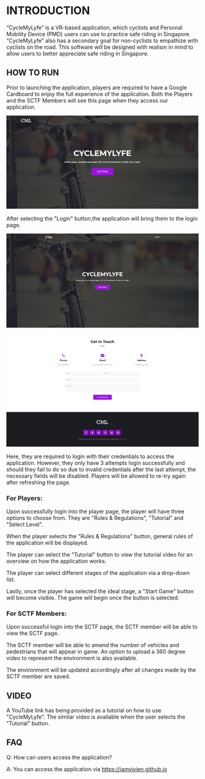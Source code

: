 # **INTRODUCTION**
“CycleMyLyfe” is a VR-based application, which cyclists and Personal Mobility Device (PMD) users can use to practice safe riding in Singapore. “CycleMyLyfe” also has a secondary goal for non-cyclists to empathize with cyclists on the road. This software will be designed with realism in mind to allow users to better appreciate safe riding in Singapore.


## **HOW TO RUN**

Prior to launching the application, players are required to have a Google Cardboard to enjoy the full experience of the application.
Both the Players and the SCTF Members will see this page when they access our application.

![Home](https://github.com/iamvivien/iamvivien.github.io/blob/master/screenshots/home.png?raw=true)

After selecting the "Login" button,the application will bring them to the login page.

![Login](https://github.com/iamvivien/iamvivien.github.io/blob/master/screenshots/index.png?raw=true)

Here, they are required to login with their credentials to access the application. However, they only have 3 attempts login successfully and should they fail to do so due to invalid credentials after the last attempt, the necessary fields will be disabled. Players will be allowed to re-try again after refreshing the page. 


### **For Players:**

Upon successfully login into the player page, the player will have three options to choose from. They are "Rules & Regulations", "Tutorial" and "Select Level".

When the player selects the "Rules & Regulations" button, general rules of the application will be displayed.

The player can select the "Tutorial" button to view the tutorial video for an overview on how the application works. 

The player can select different stages of the application via a drop-down list. 

Lastly, once the player has selected the ideal stage, a "Start Game" button will become visible. The game will begin once the button is selected.


### **For SCTF Members:**

Upon successful login into the SCTF page, the SCTF member will be able to view the SCTF page.

The SCTF member will be able to amend the number of vehicles and pedestrians that will appear in game. An option to upload a 360 degree video to represent the environment is also available. 

The environment will be updated accordingly after all changes made by the SCTF member are saved. 


## **VIDEO**
A YouTube link has being provided as a tutorial on how to use "CycleMyLyfe". The similar video is available when the user selects the "Tutorial" button. 


## **FAQ**
Q: How can users access the application?

A: You can access the application via https://iamvivien.github.io
